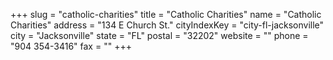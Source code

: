 +++
slug = "catholic-charities"
title = "Catholic Charities"
name = "Catholic Charities"
address = "134 E Church St."
cityIndexKey = "city-fl-jacksonville"
city = "Jacksonville"
state = "FL"
postal = "32202"
website = ""
phone = "904 354-3416"
fax = ""
+++
